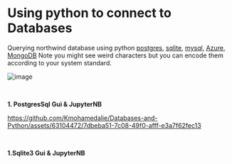 # Using python to connect to Databases
Querying northwind database using python [postgres](https://github.com/Kmohamedalie/Databases-and-Python/blob/master/1.PostgresSQL-python.ipynb), [sqlite](), [mysql](),  [Azure](), [MongoDB]()
Note you might see weird characters but you can encode them according to your system standard.

![image](https://github.com/Kmohamedalie/Databases-and-Python/assets/63104472/6040302a-5e77-429d-b1c8-22d0613fe8df)

<br>

**1. PostgresSql Gui & JupyterNB**


https://github.com/Kmohamedalie/Databases-and-Python/assets/63104472/7dbeba51-7c08-49f0-afff-e3a7f62fec13

<br>

**1.Sqlite3 Gui & JupyterNB**



